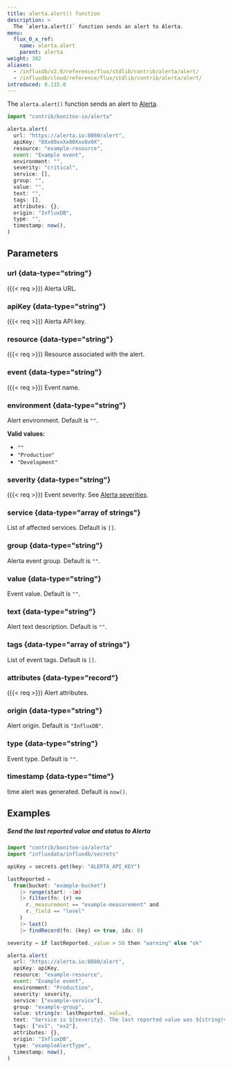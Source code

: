 ```yaml
---
title: alerta.alert() function
description: >
  The `alerta.alert()` function sends an alert to Alerta.
menu:
  flux_0_x_ref:
    name: alerta.alert
    parent: alerta
weight: 302
aliases:
  - /influxdb/v2.0/reference/flux/stdlib/contrib/alerta/alert/
  - /influxdb/cloud/reference/flux/stdlib/contrib/alerta/alert/
introduced: 0.115.0
---
```


The `alerta.alert()` function sends an alert to [Alerta](https://www.alerta.io/).

```js
import "contrib/bonitoo-io/alerta"

alerta.alert(
  url: "https://alerta.io:8080/alert",
  apiKey: "0Xx00xxXx00Xxx0x0X",
  resource: "example-resource",
  event: "Example event",
  environment: "",
  severity: "critical",
  service: [],
  group: "",
  value: "",
  text: "",
  tags: [],
  attributes: {},
  origin: "InfluxDB",
  type: "",
  timestamp: now(),
)
```

## Parameters

### url {data-type="string"}
({{< req >}})
Alerta URL.

### apiKey {data-type="string"}
({{< req >}})
Alerta API key.

### resource {data-type="string"}
({{< req >}})
Resource associated with the alert.

### event {data-type="string"}
({{< req >}})
Event name.

### environment {data-type="string"}
Alert environment.
Default is `""`.

**Valid values:**

- `""`
- `"Production"`
- `"Development"`

### severity {data-type="string"}
({{< req >}})
Event severity.
See [Alerta severities](https://docs.alerta.io/en/latest/api/alert.html#alert-severities).

### service {data-type="array of strings"}
List of affected services.
Default is `[]`.

### group {data-type="string"}
Alerta event group.
Default is `""`.

### value {data-type="string"}
Event value.
Default is `""`.

### text {data-type="string"}
Alert text description.
Default is `""`.

### tags {data-type="array of strings"}
List of event tags.
Default is `[]`.

### attributes {data-type="record"}
({{< req >}})
Alert attributes.

### origin {data-type="string"}
Alert origin.
Default is `"InfluxDB"`.

### type {data-type="string"}
Event type.
Default is `""`.

### timestamp {data-type="time"}
time alert was generated.
Default is `now()`.

## Examples

##### Send the last reported value and status to Alerta
```js
import "contrib/bonitoo-io/alerta"
import "influxdata/influxdb/secrets"

apiKey = secrets.get(key: "ALERTA_API_KEY")

lastReported =
  from(bucket: "example-bucket")
    |> range(start: -1m)
    |> filter(fn: (r) =>
      r._measurement == "example-measurement" and
      r._field == "level"
    )
    |> last()
    |> findRecord(fn: (key) => true, idx: 0)

severity = if lastReported._value > 50 then "warning" else "ok"

alerta.alert(
  url: "https://alerta.io:8080/alert",
  apiKey: apiKey,
  resource: "example-resource",
  event: "Example event",
  environment: "Production",
  severity: severity,
  service: ["example-service"],
  group: "example-group",
  value: string(v: lastReported._value),
  text: "Service is ${severity}. The last reported value was ${string(v: lastReported._value)}.",
  tags: ["ex1", "ex2"],
  attributes: {},
  origin: "InfluxDB",
  type: "exampleAlertType",
  timestamp: now(),
)
```

